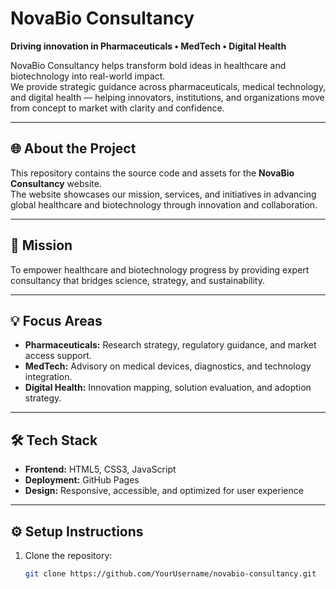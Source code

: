 # NovaBio Consultancy

**Driving innovation in Pharmaceuticals • MedTech • Digital Health**

NovaBio Consultancy helps transform bold ideas in healthcare and biotechnology into real-world impact.  
We provide strategic guidance across pharmaceuticals, medical technology, and digital health — helping innovators, institutions, and organizations move from concept to market with clarity and confidence.

---

## 🌐 About the Project
This repository contains the source code and assets for the **NovaBio Consultancy** website.  
The website showcases our mission, services, and initiatives in advancing global healthcare and biotechnology through innovation and collaboration.

---

## 🧭 Mission
To empower healthcare and biotechnology progress by providing expert consultancy that bridges science, strategy, and sustainability.

---

## 💡 Focus Areas
- **Pharmaceuticals:** Research strategy, regulatory guidance, and market access support.  
- **MedTech:** Advisory on medical devices, diagnostics, and technology integration.  
- **Digital Health:** Innovation mapping, solution evaluation, and adoption strategy.

---

## 🛠️ Tech Stack
- **Frontend:** HTML5, CSS3, JavaScript  
- **Deployment:** GitHub Pages  
- **Design:** Responsive, accessible, and optimized for user experience  

---

## ⚙️ Setup Instructions
1. Clone the repository:
   ```bash
   git clone https://github.com/YourUsername/novabio-consultancy.git

